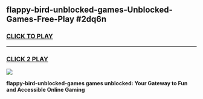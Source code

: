
## flappy-bird-unblocked-games-Unblocked-Games-Free-Play #2dq6n
<h3>
<a href="https://us.freeplayer.one?title=flappy-bird-unblocked-games&ref=9M">CLICK TO PLAY</a></h3>
<hr>

<h3>
<a href="https://us.freeplayer.one?title=flappy-bird-unblocked-games&ref=9M">CLICK 2 PLAY</a>
  
</h3>

<a href="https://us.freeplayer.one?title=flappy-bird-unblocked-games&ref=9M"><img src="https://clearcache.store/games.png"></a>


**flappy-bird-unblocked-games games unblocked: Your Gateway to Fun and Accessible Online Gaming**
